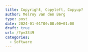 ```yaml
---
title: Copyright, Copyleft, Copyup?
author: Melroy van den Berg
type: post
date: 2024-01-01T00:00:00+01:00
draft: true
url: /?p=3349
categories:
  - Software
---
```

